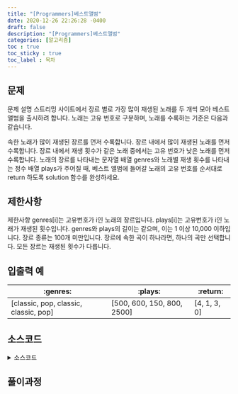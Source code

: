 ```yaml
---
title: "[Programmers]베스트앨범"
date: 2020-12-26 22:26:28 -0400
draft: false
description: "[Programmers]베스트앨범"
categories: [알고리즘]
toc : true
toc_sticky : true
toc_label : 목차
---
```


## 문제
문제 설명
스트리밍 사이트에서 장르 별로 가장 많이 재생된 노래를 두 개씩 모아 베스트 앨범을 출시하려 합니다. 노래는 고유 번호로 구분하며, 노래를 수록하는 기준은 다음과 같습니다.

속한 노래가 많이 재생된 장르를 먼저 수록합니다.
장르 내에서 많이 재생된 노래를 먼저 수록합니다.
장르 내에서 재생 횟수가 같은 노래 중에서는 고유 번호가 낮은 노래를 먼저 수록합니다.
노래의 장르를 나타내는 문자열 배열 genres와 노래별 재생 횟수를 나타내는 정수 배열 plays가 주어질 때, 베스트 앨범에 들어갈 노래의 고유 번호를 순서대로 return 하도록 solution 함수를 완성하세요.

## 제한사항
제한사항
genres[i]는 고유번호가 i인 노래의 장르입니다.
plays[i]는 고유번호가 i인 노래가 재생된 횟수입니다.
genres와 plays의 길이는 같으며, 이는 1 이상 10,000 이하입니다.
장르 종류는 100개 미만입니다.
장르에 속한 곡이 하나라면, 하나의 곡만 선택합니다.
모든 장르는 재생된 횟수가 다릅니다.

## 입출력 예

|:genres:|:plays:|:return:|
|-------------------------------------|--------------------------|------------|
|[classic, pop, classic, classic, pop]|[500, 600, 150, 800, 2500]|[4, 1, 3, 0]|

## 소스코드
<details>
<summary>소스코드</summary>
<div markdown="1">

```java
import java.util.*;

class Solution {
    	public int[] solution(String[] genres, int[] plays) {
		int[] answer;
		ArrayList<Integer> result = new ArrayList<>();
		HashMap<String,Integer> gmap = new HashMap<>(); //장르별 재생횟수 저장
		TreeMap<Integer,String> tmap = new TreeMap<>(Collections.reverseOrder()); //정렬용 -> new map(재생횟수, 장르)

		for(int i=0;i<plays.length;i++){            
			if(gmap.containsKey(genres[i])){
				gmap.put(genres[i],gmap.get(genres[i])+plays[i]);
			}else{
				gmap.put(genres[i],plays[i]);
			}
            
		}

		gmap.forEach((k,v)->tmap.put(v, k));		

		for(String g:tmap.values()) {
			ArrayList<Integer> temp = new ArrayList<>();

			for(int i=0;i<genres.length;i++) {
				if(genres[i].equals(g)) {
					temp.add(i);
				}
			}

		    Collections.sort(temp,new Comparator<Integer>() {
				@Override
				public int compare(Integer o1, Integer o2) {
					if(plays[o1]>plays[o2]) {
						return -1;
					}else if (plays[o1]<plays[o2]) {
						return 1;
					}else {
						return 0;
					}
				}
			});

			result.add(temp.get(0));
			if(temp.size()>1)	result.add(temp.get(1));
		}
            
        answer = new int[result.size()];
		for(int i=0;i<result.size();i++) {
			answer[i] = result.get(i);
		}

		return answer;
	}
}
```
</div>
</details>

## 풀이과정
